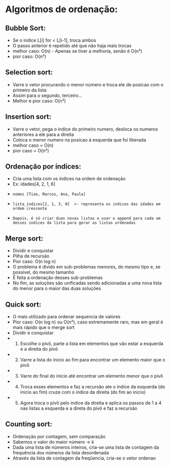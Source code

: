 # Algoritmos de ordenação:
## Bubble Sort:
- Se o indice L[i] for < L[i-1], troca ambos
- O passo anterior é repetido até que não haja mais trocas
- melhor caso: O(n) - Apenas se tiver a melhoria, senão é O(n²)
- pior caso: O(n²)

## Selection sort:
- Varre o vetor procurando o menor número e troca ele de posicao com o primeiro da lista
- Assim para o segundo, terceiro...
- Melhor e pior caso: O(n²)

## Insertion sort:
- Varre o vetor, pega o indice do primeiro numero, desloca os numeros anteriores a ele para a direita
- Coloca o menor numero na posicao á esquerda que foi liberada
- melhor caso = O(n)
- pior caso = O(n²)

## Ordenação por índices:
- Cria uma lista com os índices na ordem de ordenação
- Ex: idades[4, 2, 1, 6]
-     nomes [Tiao, Marcos, Ana, Paula]
-     lista_indices[2, 1, 3, 0]  <- representa os indices das idades em ordem crescente
-     Depois, é só criar duas novas listas e usar o append para cada um desses indices da lista para gerar as listas ordenadas

## Merge sort:
- Dividir e conquistar
- Pilha de recursão
- Pior caso: O(n log n)
- O problema é divido em sub-problemas menores, do mesmo tipo e, se possível, do mesmo tamanho
- É feita a ordenação desses sub-problemas
- No fim, as soluções são unificadas sendo adicionadas a uma nova lista do menor para o maior das duas soluções

## Quick sort:
- O mais utilizado para ordenar sequencia de valores
- Pior caso: O(n log n) ou O(n²), caso extremamente raro, mas em geral é mais rápido que o merge sort
- Dividir e conquistar
- 1. Escolhe o pivô, parte a lista em elementos que vão estar a esquerda e a direita do pivô
- 2. Varre a lista do inicio ao fim para encontrar um elemento maior que o pivô
- 3. Varre do final do inicio até encontrar um elemento menor que o pivô
- 4. Troca esses elementos e faz a recursão ate o indice da esquerda (do inicio ao fim) cruze com o indice da direita (do fim ao inicio)
- 5. Agora troca o pivô pelo indice da direita e aplica os passos de 1 a 4 nas listas a esquerda e a direta do pivô e faz a recursão

## Counting sort:
- Ordenação por contagem, sem comparação
- Sabemos o valor do maior número -> k
- Dada uma lista de números inteiros, cria-se uma lista de contagem da frequência dos números da lista desordenada
- Através da lista de contagem da freqûencia, cria-se o vetor ordenao
